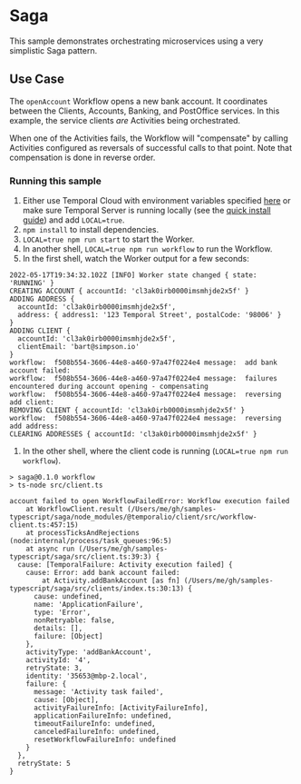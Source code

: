 # Saga

This sample demonstrates orchestrating microservices using a very simplistic Saga pattern.

## Use Case

The `openAccount` Workflow opens a new bank account. It coordinates between the Clients, Accounts, Banking, and
PostOffice services. In this example, the service clients _are_ Activities being orchestrated.

When one of the Activities fails, the Workflow will "compensate" by calling Activities configured
as reversals of successful calls to that point. Note that compensation is done in reverse order.

### Running this sample

1. Either use Temporal Cloud with environment variables specified [here](https://docs.temporal.io/security/#encryption-in-transit-with-mtls) or make sure Temporal Server is running locally (see the [quick install guide](https://docs.temporal.io/application-development/foundations#run-a-development-cluster)) and add `LOCAL=true`.
1. `npm install` to install dependencies.
1. `LOCAL=true npm run start` to start the Worker.
1. In another shell, `LOCAL=true npm run workflow` to run the Workflow.
1. In the first shell, watch the Worker output for a few seconds:

```
2022-05-17T19:34:32.102Z [INFO] Worker state changed { state: 'RUNNING' }
CREATING ACCOUNT { accountId: 'cl3ak0irb0000imsmhjde2x5f' }
ADDING ADDRESS {
  accountId: 'cl3ak0irb0000imsmhjde2x5f',
  address: { address1: '123 Temporal Street', postalCode: '98006' }
}
ADDING CLIENT {
  accountId: 'cl3ak0irb0000imsmhjde2x5f',
  clientEmail: 'bart@simpson.io'
}
workflow:  f508b554-3606-44e8-a460-97a47f0224e4 message:  add bank account failed:
workflow:  f508b554-3606-44e8-a460-97a47f0224e4 message:  failures encountered during account opening - compensating
workflow:  f508b554-3606-44e8-a460-97a47f0224e4 message:  reversing add client:
REMOVING CLIENT { accountId: 'cl3ak0irb0000imsmhjde2x5f' }
workflow:  f508b554-3606-44e8-a460-97a47f0224e4 message:  reversing add address:
CLEARING ADDRESSES { accountId: 'cl3ak0irb0000imsmhjde2x5f' }
```

1. In the other shell, where the client code is running (`LOCAL=true npm run workflow`).

```
> saga@0.1.0 workflow
> ts-node src/client.ts

account failed to open WorkflowFailedError: Workflow execution failed
    at WorkflowClient.result (/Users/me/gh/samples-typescript/saga/node_modules/@temporalio/client/src/workflow-client.ts:457:15)
    at processTicksAndRejections (node:internal/process/task_queues:96:5)
    at async run (/Users/me/gh/samples-typescript/saga/src/client.ts:39:3) {
  cause: [TemporalFailure: Activity execution failed] {
    cause: Error: add bank account failed:
        at Activity.addBankAccount [as fn] (/Users/me/gh/samples-typescript/saga/src/clients/index.ts:30:13) {
      cause: undefined,
      name: 'ApplicationFailure',
      type: 'Error',
      nonRetryable: false,
      details: [],
      failure: [Object]
    },
    activityType: 'addBankAccount',
    activityId: '4',
    retryState: 3,
    identity: '35653@mbp-2.local',
    failure: {
      message: 'Activity task failed',
      cause: [Object],
      activityFailureInfo: [ActivityFailureInfo],
      applicationFailureInfo: undefined,
      timeoutFailureInfo: undefined,
      canceledFailureInfo: undefined,
      resetWorkflowFailureInfo: undefined
    }
  },
  retryState: 5
}
```

